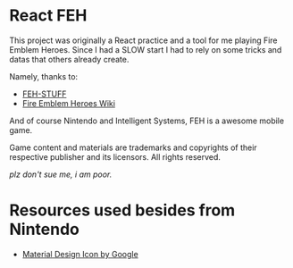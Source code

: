 # React FEH

This project was originally a React practice and a tool for me playing Fire Emblem Heroes. Since I had a SLOW start I had to rely on some tricks and datas that others already create.

Namely, thanks to:

- [FEH-STUFF](https://feh-stuff.github.io)
- [Fire Emblem Heroes Wiki](https://feheroes.gamepedia.com/Main_Page)

And of course Nintendo and Intelligent Systems, FEH is a awesome mobile game.

Game content and materials are trademarks and copyrights of their respective publisher and its licensors. All rights reserved.

_plz don't sue me, i am poor._

# Resources used besides from Nintendo

- [Material Design Icon by Google](https://github.com/google/material-design-icons)
